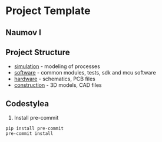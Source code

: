 # Project Template

## Naumov I

## Project Structure 

- [simulation](simulation/) - modeling of processes
- [software](software/) - common modules, tests, sdk and mcu software
- [hardware](hardware/) - schematics, PCB files
- [construction](construction/) - 3D models, CAD files

## Codestylea

1. Install pre-commit
```shell
pip install pre-commit
pre-commit install
```
